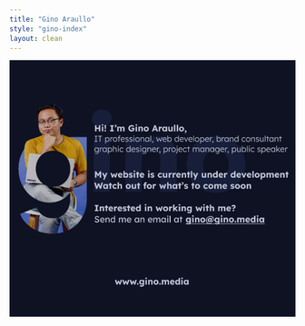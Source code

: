 ```yaml
---
title: "Gino Araullo"
style: "gino-index"
layout: clean
---
```

<img src="assets/dev2023.png" class="img-fluid" alt="Ginomedia site under construction placeholder" />

<div class="card-container">
<!--- PUTTING THIS INSIDE A DIV BECAUSE MARKDOWN DOESN'T HAVE COMMENTS
  <div class="card card--dark">
    <div class="card__title">
      I am card title
    </div>
    <div class="card__body">
    </div>
  </div>
  <div class="card card--dark">
    <div class="card__title">
      I am a card title
    </div>
    <div class="card__body">
    </div>
  </div>
-->
</div>
